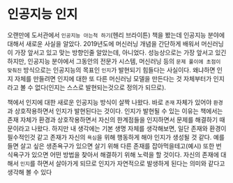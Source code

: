 # 인공지능 인지
오랜만에 도서관에서 `인공지능 아는척 하기`(헨리 브라이튼) 책을 봤는데 인공지능 분야에 대해서 새로운 사실을 알았다. 2019년도에 머신러닝 개념을 간단하게 배워서 머신러닝이 가장 앞서고 있고 맞는 방향인줄 알았는데, 아니었다. 성능상으로는 가장 앞서고 있긴 하지만, 인공지능 분야에서 그동안의 전문가 시스템, 머신러닝 등의 `문제 풀이에 초점이 맞춰진` 방식으로는 인공지능의 목표인 `인지`가 발현되기 힘들다는 사실이다. 왜냐하면 인지 자체를 만들려면 인지에 대한 또 다른 머신러닝 모델을 만든다는 것 자체부터가 인지라고 볼 수 없다(인지는 스스로 발현되는것으로 정의가 되므로). 

책에서 인지에 대한 새로운 인공지능 방식이 살짝 나왔다. 바로 `존재` 자체가 있어야 `환경`과 상호작용하면서 인지가 발현된다는 것이다. 인지가 발현될 수 있는 이유는 책에서는 존재 자체가 환경과 상호작용하면서 자신의 한계점들을 인지하면서 문제를 해결하기 때문이라고 나왔다. 하지만 내 생각에는 기본 생명 자체를 생각해보면, 일단 존재와 환경이 필수적인것 같고 존재가 자신의 `욕심`을 위해 행동하게 해야 인지가 생성될 것 같다. 예를 들면 살고 싶은 생존욕구가 있으면 살기 위해 다른 존재를 잡아먹을테고(예시) 또한 번식욕구가 있으면 어떤 방법을 찾아서 해결하기 위해 노력을 할 것이다. 자신의 존재에 대해서 `인지`를 하면서 살아가게 되므로 인지가 자연적으로 발생하게 된다는 의미와 같다고 생각해 볼 수 있다
